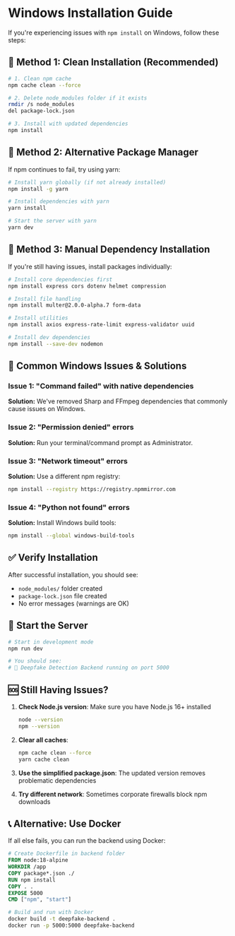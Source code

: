 # Windows Installation Guide

If you're experiencing issues with `npm install` on Windows, follow these steps:

## 🔧 Method 1: Clean Installation (Recommended)

```bash
# 1. Clean npm cache
npm cache clean --force

# 2. Delete node_modules folder if it exists
rmdir /s node_modules
del package-lock.json

# 3. Install with updated dependencies
npm install
```

## 🔧 Method 2: Alternative Package Manager

If npm continues to fail, try using yarn:

```bash
# Install yarn globally (if not already installed)
npm install -g yarn

# Install dependencies with yarn
yarn install

# Start the server with yarn
yarn dev
```

## 🔧 Method 3: Manual Dependency Installation

If you're still having issues, install packages individually:

```bash
# Install core dependencies first
npm install express cors dotenv helmet compression

# Install file handling
npm install multer@2.0.0-alpha.7 form-data

# Install utilities
npm install axios express-rate-limit express-validator uuid

# Install dev dependencies
npm install --save-dev nodemon
```

## 🚨 Common Windows Issues & Solutions

### Issue 1: "Command failed" with native dependencies
**Solution:** We've removed Sharp and FFmpeg dependencies that commonly cause issues on Windows.

### Issue 2: "Permission denied" errors
**Solution:** Run your terminal/command prompt as Administrator.

### Issue 3: "Network timeout" errors
**Solution:** Use a different npm registry:
```bash
npm install --registry https://registry.npmmirror.com
```

### Issue 4: "Python not found" errors
**Solution:** Install Windows build tools:
```bash
npm install --global windows-build-tools
```

## ✅ Verify Installation

After successful installation, you should see:
- `node_modules/` folder created
- `package-lock.json` file created
- No error messages (warnings are OK)

## 🚀 Start the Server

```bash
# Start in development mode
npm run dev

# You should see:
# 🚀 Deepfake Detection Backend running on port 5000
```

## 🆘 Still Having Issues?

1. **Check Node.js version**: Make sure you have Node.js 16+ installed
   ```bash
   node --version
   npm --version
   ```

2. **Clear all caches**:
   ```bash
   npm cache clean --force
   yarn cache clean
   ```

3. **Use the simplified package.json**: The updated version removes problematic dependencies

4. **Try different network**: Sometimes corporate firewalls block npm downloads

## 📞 Alternative: Use Docker

If all else fails, you can run the backend using Docker:

```dockerfile
# Create Dockerfile in backend folder
FROM node:18-alpine
WORKDIR /app
COPY package*.json ./
RUN npm install
COPY . .
EXPOSE 5000
CMD ["npm", "start"]
```

```bash
# Build and run with Docker
docker build -t deepfake-backend .
docker run -p 5000:5000 deepfake-backend
```